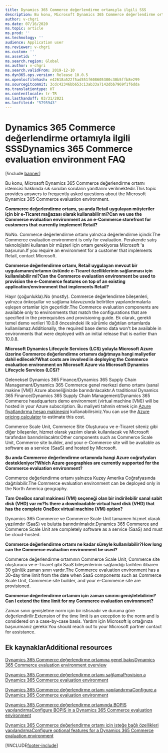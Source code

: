 ```yaml
---
title: Dynamics 365 Commerce değerlendirme ortamıyla ilgili SSS
description: Bu konu, Microsoft Dynamics 365 Commerce değerlendirme ortamı istemcisi hakkında sık sorulan soruların yanıtlarını verilmektedir.
author: v-chgri
ms.date: 07/16/2020
ms.topic: article
ms.prod: ''
ms.technology: ''
audience: Application user
ms.reviewer: v-chgri
ms.custom: ''
ms.assetid: ''
ms.search.region: Global
ms.author: v-chgri
ms.search.validFrom: 2019-12-10
ms.dyn365.ops.version: Release 10.0.5
ms.openlocfilehash: e42618a522f5ad551f608605300c30b5ffb8e299
ms.sourcegitcommit: 3cdc42346bb653c13ab33a7142dbb7969f1f6dda
ms.translationtype: HT
ms.contentlocale: tr-TR
ms.lasthandoff: 03/31/2021
ms.locfileid: "5795943"
---
```

# <a name="dynamics-365-commerce-evaluation-environment-faq"></a><span data-ttu-id="8b737-103">Dynamics 365 Commerce değerlendirme ortamıyla ilgili SSS</span><span class="sxs-lookup"><span data-stu-id="8b737-103">Dynamics 365 Commerce evaluation environment FAQ</span></span>

[!include [banner](includes/banner.md)]

<span data-ttu-id="8b737-104">Bu konu, Microsoft Dynamics 365 Commerce değerlendirme ortamı istemcisi hakkında sık sorulan soruların yanıtlarını verilmektedir.</span><span class="sxs-lookup"><span data-stu-id="8b737-104">This topic provides answers to frequently asked questions about the Microsoft Dynamics 365 Commerce evaluation environment.</span></span>

<span data-ttu-id="8b737-105">**Commerce değerlendirme ortamı, şu anda Retail uygulayan müşteriler için bir e-Ticaret mağazası olarak kullanabilir mi?**</span><span class="sxs-lookup"><span data-stu-id="8b737-105">**Can we use the Commerce evaluation environment as an e-Commerce storefront for customers that currently implement Retail?**</span></span>

<span data-ttu-id="8b737-106">No</span><span class="sxs-lookup"><span data-stu-id="8b737-106">No.</span></span> <span data-ttu-id="8b737-107">Commerce değerlendirme ortamı yalnızca değerlendirme içindir.</span><span class="sxs-lookup"><span data-stu-id="8b737-107">The Commerce evaluation environment is only for evaluation.</span></span> <span data-ttu-id="8b737-108">Perakende satış teknolojisini kullanan bir müşteri için ortam gerekiyorsa Microsoft 'a başvurun.</span><span class="sxs-lookup"><span data-stu-id="8b737-108">If you require an environment for a customer that implements Retail, contact Microsoft.</span></span>

<span data-ttu-id="8b737-109">**Commerce değerlendirme ortamı, Retail uygulayan mevcut bir uygulamanın/ortamın üstünde e-Ticaret özelliklerinin sağlanması için kullanılabilir mi?**</span><span class="sxs-lookup"><span data-stu-id="8b737-109">**Can the Commerce evaluation environment be used to provision the e-Commerce features on top of an existing application/environment that implements Retail?**</span></span>

<span data-ttu-id="8b737-110">Hayır (çoğunlukla).</span><span class="sxs-lookup"><span data-stu-id="8b737-110">No (mostly).</span></span> <span data-ttu-id="8b737-111">Commerce değerlendirme bileşenleri, yalnızca önkoşullar ve sağlama kılavuzunda belirtilen yapılandırmalarla eşleşen ortamlar için geçerlidir.</span><span class="sxs-lookup"><span data-stu-id="8b737-111">The Commerce evaluation components are available only to environments that match the configurations that are specified in the prerequisites and provisioning guide.</span></span> <span data-ttu-id="8b737-112">Ek olarak, gerekli temel demo verileri 10.0.8 öncesindeki ilk sürümle dağıtılan ortamlarda kullanılamaz.</span><span class="sxs-lookup"><span data-stu-id="8b737-112">Additionally, the required base demo data won't be available in environments that were deployed with an initial release that is earlier than 10.0.8.</span></span> 

<span data-ttu-id="8b737-113">**Microsoft Dynamics Lifecycle Services (LCS) yoluyla Microsoft Azure üzerine Commerce değerlendirme ortamını dağıtmaya hangi maliyetler dahil edilecek?**</span><span class="sxs-lookup"><span data-stu-id="8b737-113">**What costs are involved in deploying the Commerce evaluation environment on Microsoft Azure via Microsoft Dynamics Lifecycle Services (LCS)?**</span></span>

<span data-ttu-id="8b737-114">Geleneksel Dynamics 365 Finance/Dynamics 365 Supply Chain Management/Dynamics 365 Commerce genel merkezi demo ortamı (sanal makine \[VM\]) Azure aboneliğinizde barındırılacaktır.</span><span class="sxs-lookup"><span data-stu-id="8b737-114">A traditional Dynamics 365 Finance/Dynamics 365 Supply Chain Management/Dynamics 365 Commerce headquarters demo environment (virtual machine \[VM\]) will be hosted in your Azure subscription.</span></span> <span data-ttu-id="8b737-115">Bu maliyeti tahmin etmek için [Azure fiyatlandırma hesap makinesini](https://azure.microsoft.com/pricing/calculator/) kullanabilirsiniz.</span><span class="sxs-lookup"><span data-stu-id="8b737-115">You can use the [Azure pricing calculator](https://azure.microsoft.com/pricing/calculator/) to estimate this cost.</span></span>

<span data-ttu-id="8b737-116">Commerce Scale Unit, Commerce Site Oluşturucu ve e-Ticaret siteniz gibi diğer bileşenler, hizmet olarak yazılım olarak kullanılacak ve Microsoft tarafından barındırılacaktır.</span><span class="sxs-lookup"><span data-stu-id="8b737-116">Other components such as Commerce Scale Unit, Commerce site builder, and your e-Commerce site will be available as software as a service (SaaS) and hosted by Microsoft.</span></span>

<span data-ttu-id="8b737-117">**Şu anda Commerce değerlendirme ortamında hangi Azure coğrafyaları destekleniyor?**</span><span class="sxs-lookup"><span data-stu-id="8b737-117">**Which Azure geographies are currently supported for the Commerce evaluation environment?**</span></span>

<span data-ttu-id="8b737-118">Commerce değerlendirme ortamı yalnızca Kuzey Amerika Coğrafyasında dağıtılabilir.</span><span class="sxs-lookup"><span data-stu-id="8b737-118">The Commerce evaluation environment can be deployed only in the North America geography.</span></span>

<span data-ttu-id="8b737-119">**Tam OneBox sanal makinesi (VM) seçeneği olan bir indirilebilir sanal sabit disk (VHD) var mı?**</span><span class="sxs-lookup"><span data-stu-id="8b737-119">**Is there a downloadable virtual hard disk (VHD) that has the complete OneBox virtual machine (VM) option?**</span></span>

<span data-ttu-id="8b737-120">Dynamics 365 Commerce ve Commerce Scale Unit tamamen hizmet olarak yazılımdır (SaaS) ve bulutta barındırılmalıdır.</span><span class="sxs-lookup"><span data-stu-id="8b737-120">Dynamics 365 Commerce and Commerce Scale Unit are completely software as a service (SaaS) and must be cloud-hosted.</span></span>

<span data-ttu-id="8b737-121">**Commerce değerlendirme ortamı ne kadar süreyle kullanılabilir?**</span><span class="sxs-lookup"><span data-stu-id="8b737-121">**How long can the Commerce evaluation environment be used?**</span></span>

<span data-ttu-id="8b737-122">Commerce değerlendirme ortamının Commerce Scale Unit, Commerce site oluşturucu ve e-Ticaret gibi SaaS bileşenlerinin sağlandığı tarihten itibaren 30 günlük zaman sınırı vardır.</span><span class="sxs-lookup"><span data-stu-id="8b737-122">The Commerce evaluation environment has a 30-day time limit from the date when SaaS components such as Commerce Scale Unit, Commerce site builder, and your e-Commerce site are provisioned.</span></span>

<span data-ttu-id="8b737-123">**Commerce değerlendirme ortamım için zaman sınırını genişletebilirim?**</span><span class="sxs-lookup"><span data-stu-id="8b737-123">**Can I extend the time limit for my Commerce evaluation environment?**</span></span>

<span data-ttu-id="8b737-124">Zaman sınırı genişletme norm için bir istisnadır ve duruma göre değerlendirilir.</span><span class="sxs-lookup"><span data-stu-id="8b737-124">Extension of the time limit is an exception to the norm and is considered on a case-by-case basis.</span></span> <span data-ttu-id="8b737-125">Yardım için Microsoft iş ortağınıza başvurmanız gerekir.</span><span class="sxs-lookup"><span data-stu-id="8b737-125">You should reach out to your Microsoft partner contact for assistance.</span></span>

## <a name="additional-resources"></a><span data-ttu-id="8b737-126">Ek kaynaklar</span><span class="sxs-lookup"><span data-stu-id="8b737-126">Additional resources</span></span>

[<span data-ttu-id="8b737-127">Dynamics 365 Commerce değerlendirme ortamına genel bakış</span><span class="sxs-lookup"><span data-stu-id="8b737-127">Dynamics 365 Commerce evaluation environment overview</span></span>](cpe-overview.md)

[<span data-ttu-id="8b737-128">Dynamics 365 Commerce değerlendirme ortamı sağlama</span><span class="sxs-lookup"><span data-stu-id="8b737-128">Provision a Dynamics 365 Commerce evaluation environment</span></span>](provisioning-guide.md)

[<span data-ttu-id="8b737-129">Dynamics 365 Commerce değerlendirme ortamı yapılandırma</span><span class="sxs-lookup"><span data-stu-id="8b737-129">Configure a Dynamics 365 Commerce evaluation environment</span></span>](cpe-post-provisioning.md)

[<span data-ttu-id="8b737-130">Dynamics 365 Commerce değerlendirme ortamında BOPIS yapılandırma</span><span class="sxs-lookup"><span data-stu-id="8b737-130">Configure BOPIS in a Dynamics 365 Commerce evaluation environment</span></span>](cpe-bopis.md)

[<span data-ttu-id="8b737-131">Dynamics 365 Commerce değerlendirme ortamı için isteğe bağlı özellikleri yapılandırma</span><span class="sxs-lookup"><span data-stu-id="8b737-131">Configure optional features for a Dynamics 365 Commerce evaluation environment</span></span>](cpe-optional-features.md)


[!INCLUDE[footer-include](../includes/footer-banner.md)]